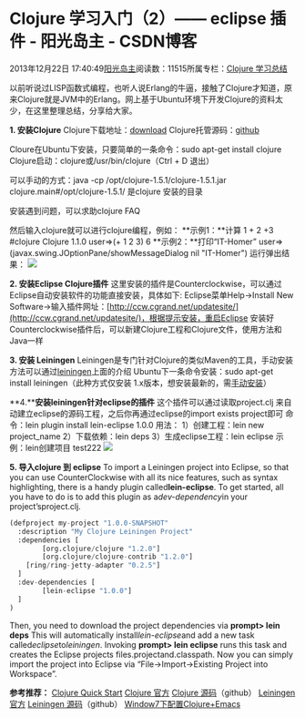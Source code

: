 
# Clojure 学习入门（2）—— eclipse 插件 - 阳光岛主 - CSDN博客

2013年12月22日 17:40:49[阳光岛主](https://me.csdn.net/sunboy_2050)阅读数：11515所属专栏：[Clojure 学习总结](https://blog.csdn.net/column/details/learn-clojure.html)



以前听说过LISP函数式编程，也听人说Erlang的牛逼，接触了Clojure才知道，原来Clojure就是JVM中的Erlang。网上基于Ubuntu环境下开发Clojure的资料太少，在这里整理总结，分享给大家。

**1. 安装Clojure**
Clojure下载地址：[download](http://clojure.org/downloads)
Clojure托管源码：[github](https://github.com/clojure/clojure)

Cloure在Ubuntu下安装，只要简单的一条命令：sudo apt-get install clojure
Clojure启动：clojure或/usr/bin/clojure（Ctrl + D 退出）

可以手动的方式：java -cp /opt/clojure-1.5.1/clojure-1.5.1.jar clojure.main\#/opt/clojure-1.5.1/ 是clojure 安装的目录

安装遇到问题，可以求助clojure FAQ

然后输入clojure就可以进行clojure编程，例如：
**示例1：**计算 1 + 2 +3
\#clojure
Clojure 1.1.0
user=>(+ 1 2 3)
6
**示例2：**打印“IT-Homer”
user=>(javax.swing.JOptionPane/showMessageDialog nil "IT-Homer")
运行弹出结果：
![](https://img-blog.csdn.net/20131209131712187)


**2. 安装Eclipse Clojure插件**
这里安装的插件是Counterclockwise，可以通过Eclipse自动安装软件的功能直接安装，具体如下:
Eclipse菜单Help->Install New Software->输入插件网址：[http://ccw.cgrand.net/updatesite/](http://ccw.cgrand.net/updatesite/)，根据提示安装，重启Eclipse
安装好Counterclockwise插件后，可以新建Clojure工程和Clojure文件，使用方法和Java一样

**3. 安装 Leiningen**
Leiningen是专门针对Clojure的类似Maven的工具，手动安装方法可以通过[leiningen](https://github.com/technomancy/leiningen/)上面的介绍
Ubuntu下一条命令安装：sudo apt-get install leiningen（此种方式仅安装 1.x版本，想安装最新的，需[手动安装](https://github.com/technomancy/leiningen/blob/stable/README.md)）

**4.****安装leiningen针对eclipse的插件**
这个插件可以通过读取project.clj 来自动建立eclipse的源码工程，之后你再通过eclipse的import exists project即可
命令：lein plugin install lein-eclipse 1.0.0
用法：
1）创建工程：lein new project_name
2）下载依赖：lein deps
3）生成eclipse工程：lein eclipse
示例：lein创建项目 test222
![](https://img-blog.csdn.net/20131222182333484)

**5. 导入clojure 到 eclipse**
To import a Leiningen project into Eclipse, so that you can use CounterClockwise with all its nice features, such as syntax highlighting, there is a handy plugin called**lein-eclipse**.
To get started, all you have to do is to add this plugin as a*dev-dependency*in your project’sproject.clj.

```python
(defproject my-project "1.0.0-SNAPSHOT"  
  :description "My Clojure Leiningen Project"  
  :dependencies [  
        [org.clojure/clojure "1.2.0"]  
        [org.clojure/clojure-contrib "1.2.0"]  
    [ring/ring-jetty-adapter "0.2.5"]  
  ]  
  :dev-dependencies [  
        [lein-eclipse "1.0.0"]  
  ]  
)
```

Then, you need to download the project dependencies via
**prompt> lein deps**
This will automatically install*lein-eclipse*and add a new task called*eclipse*to*leiningen*. Invoking
**prompt> lein eclipse**
runs this task and creates the Eclipse projects files.projectand.classpath. Now you can simply import the project into Eclipse via “File->Import->Existing Project into Workspace”.

**参考推荐：**
[Clojure Quick Start](http://clojure.org/getting_started)
[Clojure 官方](http://clojure.org/)
[Clojure 源码](https://github.com/clojure/clojure)（github）
[Leiningen 官方](http://leiningen.org/)
[Leiningen 源码](https://github.com/technomancy/leiningen)（github）
[Window7下配置Clojure+Emacs](http://www.cnblogs.com/darkluck99/archive/2012/02/20/2360216.html)



